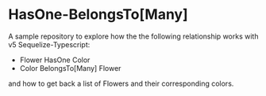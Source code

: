 # HasOne-BelongsTo[Many]

A sample repository to explore how the the following relationship works with v5 Sequelize-Typescript:

* Flower HasOne Color
* Color BelongsTo[Many] Flower

and how to get back a list of Flowers and their corresponding colors.
